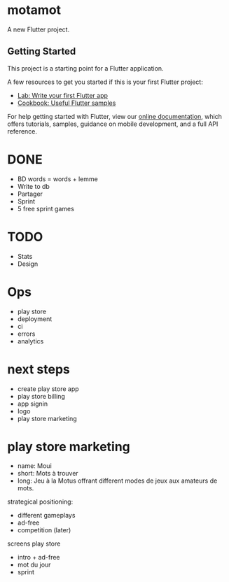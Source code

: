 # motamot

A new Flutter project.

## Getting Started

This project is a starting point for a Flutter application.

A few resources to get you started if this is your first Flutter project:

- [Lab: Write your first Flutter app](https://flutter.dev/docs/get-started/codelab)
- [Cookbook: Useful Flutter samples](https://flutter.dev/docs/cookbook)

For help getting started with Flutter, view our
[online documentation](https://flutter.dev/docs), which offers tutorials,
samples, guidance on mobile development, and a full API reference.


# DONE
- BD words = words + lemme
- Write to db
- Partager
- Sprint
- 5 free sprint games


# TODO
- Stats
- Design


# Ops
- play store
- deployment
- ci
- errors
- analytics


# next steps
- create play store app
- play store billing
- app signin
- logo
- play store marketing






# play store marketing
- name: Moui
- short: Mots à trouver
- long: Jeu à la Motus offrant different modes de jeux aux amateurs de mots.

strategical positioning:
- different gameplays
- ad-free
- competition (later)

screens play store
- intro + ad-free
- mot du jour
- sprint


